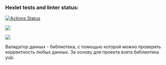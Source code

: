 ### Hexlet tests and linter status:
[![Actions Status](https://github.com/anasasiia/java-project-78/workflows/hexlet-check/badge.svg)](https://github.com/anasasiia/java-project-78/actions)

<a href="https://codeclimate.com/github/anasasiia/java-project-78/maintainability"><img src="https://api.codeclimate.com/v1/badges/7e4ab0b741f9200c5bbf/maintainability" /></a>

<a href="https://codeclimate.com/github/anasasiia/java-project-78/test_coverage"><img src="https://api.codeclimate.com/v1/badges/7e4ab0b741f9200c5bbf/test_coverage" /></a>

Валидатор данных - библиотека, с помощью которой можно проверять корректность любых данных. За основу для проекта взята библиотека yup.
